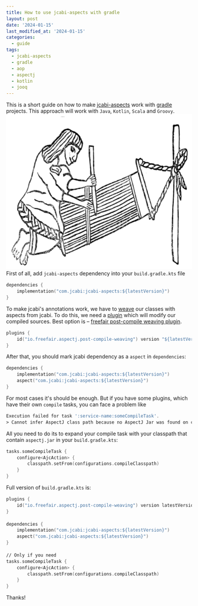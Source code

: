 ```yaml
---
title: How to use jcabi-aspects with gradle
layout: post
date: '2024-01-15'
last_modified_at: '2024-01-15'
categories:
  - guide
tags:
  - jcabi-aspects
  - gradle
  - aop
  - aspectj
  - kotlin
  - jooq
---
```

This is a short guide on how to make [jcabi-aspects](https://aspects.jcabi.com/) work with [gradle](https://gradle.org/) projects. This approach will work with `Java`, `Kotlin`, `Scala` and `Groovy`.
<img height="420" title="AOP Weaving" alt="AOP Weaving" src="/assets/images/weaving.png">
First of all, add `jcabi-aspects` dependency into your `build.gradle.kts` file
```asm
dependencies {
    implementation("com.jcabi:jcabi-aspects:${latestVersion}")
}
```
To make jcabi's annotations work, we have to [weave](https://eclipse.dev/aspectj/doc/next/devguide/ltw.html#weaving-class-files-more-than-once) our classes with aspects from jcabi. To do this, we need a [plugin](https://docs.gradle.org/current/userguide/plugins.html) which will modify our compiled sources. Best option is – [freefair post-compile weaving plugin](https://docs.freefair.io/gradle-plugins/8.4/reference/#_post_compile_weaving).
```asm
plugins {
    id("io.freefair.aspectj.post-compile-weaving") version "${latestVersion}"
}
```
After that, you should mark jcabi dependency as a `aspect` in `dependencies`:
```asm
dependencies {
    implementation("com.jcabi:jcabi-aspects:${latestVersion}")
    aspect("com.jcabi:jcabi-aspects:${latestVersion}")
}
```
For most cases it's should be enough. But if you have some plugins, which have their own `compile` tasks, you can face a problem like
```asm
Execution failed for task ':service-name:someCompileTask'.
> Cannot infer AspectJ class path because no AspectJ Jar was found on class path
```

All you need to do its to expand your compile task with your classpath that contain `aspectj.jar` in your `build.gradle.kts`:
```asm
tasks.someCompileTask {
    configure<AjcAction> {
        classpath.setFrom(configurations.compileClasspath)
    }
}
```

Full version of `build.gradle.kts` is:
```asm
plugins {
    id("io.freefair.aspectj.post-compile-weaving") version latestVersion
}

dependencies {
    implementation("com.jcabi:jcabi-aspects:${latestVersion}")
    aspect("com.jcabi:jcabi-aspects:${latestVersion}")
}

// Only if you need
tasks.someCompileTask {
    configure<AjcAction> {
        classpath.setFrom(configurations.compileClasspath)
    }
}
```
Thanks!